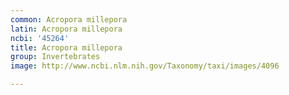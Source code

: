 ```yaml
---
common: Acropora millepora
latin: Acropora millepora
ncbi: '45264'
title: Acropora millepora
group: Invertebrates
image: http://www.ncbi.nlm.nih.gov/Taxonomy/taxi/images/4096

---
```

